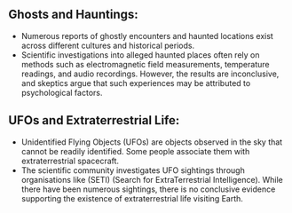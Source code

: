## Ghosts and Hauntings:
 - Numerous reports of ghostly encounters and haunted locations exist across different cultures and historical periods.
 - Scientific investigations into alleged haunted places often rely on methods such as electromagnetic field measurements, temperature readings, and audio recordings. However, the results are inconclusive,
   and skeptics argue that such experiences may be attributed to psychological factors.

## UFOs and Extraterrestrial Life:
 - Unidentified Flying Objects (UFOs) are objects observed in the sky that cannot be readily identified. Some people associate them with extraterrestrial spacecraft.
 - The scientific community investigates UFO sightings through organisations like (SETI) (Search for ExtraTerrestrial Intelligence). While there have been numerous sightings, there is no conclusive evidence
   supporting the existence of extraterrestrial life visiting Earth.
